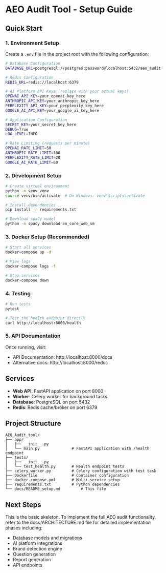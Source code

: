 # AEO Audit Tool - Setup Guide

## Quick Start

### 1. Environment Setup

Create a `.env` file in the project root with the following configuration:

```bash
# Database Configuration
DATABASE_URL=postgresql://postgres:password@localhost:5432/aeo_audit

# Redis Configuration
REDIS_URL=redis://localhost:6379

# AI Platform API Keys (replace with your actual keys)
OPENAI_API_KEY=your_openai_key_here
ANTHROPIC_API_KEY=your_anthropic_key_here
PERPLEXITY_API_KEY=your_perplexity_key_here
GOOGLE_AI_API_KEY=your_google_ai_key_here

# Application Configuration
SECRET_KEY=your_secret_key_here
DEBUG=True
LOG_LEVEL=INFO

# Rate Limiting (requests per minute)
OPENAI_RATE_LIMIT=50
ANTHROPIC_RATE_LIMIT=100
PERPLEXITY_RATE_LIMIT=20
GOOGLE_AI_RATE_LIMIT=60
```

### 2. Development Setup

```bash
# Create virtual environment
python -m venv venv
source venv/bin/activate  # On Windows: venv\Scripts\activate

# Install dependencies
pip install -r requirements.txt

# Download spaCy model
python -m spacy download en_core_web_sm
```

### 3. Docker Setup (Recommended)

```bash
# Start all services
docker-compose up -d

# View logs
docker-compose logs -f

# Stop services
docker-compose down
```

### 4. Testing

```bash
# Run tests
pytest

# Test the health endpoint directly
curl http://localhost:8000/health
```

### 5. API Documentation

Once running, visit:
- API Documentation: http://localhost:8000/docs
- Alternative docs: http://localhost:8000/redoc

## Services

- **Web API**: FastAPI application on port 8000
- **Worker**: Celery worker for background tasks
- **Database**: PostgreSQL on port 5432
- **Redis**: Redis cache/broker on port 6379

## Project Structure

```
AEO_Audit_tool/
├── app/
│   ├── __init__.py
│   └── main.py              # FastAPI application with /health endpoint
├── tests/
│   ├── __init__.py
│   └── test_health.py       # Health endpoint tests
├── celery_worker.py         # Celery configuration with test task
├── Dockerfile               # Container configuration
├── docker-compose.yml       # Multi-service setup
├── requirements.txt         # Python dependencies
└── docs/README_setup.md         # This file
```

## Next Steps

This is the basic skeleton. To implement the full AEO audit functionality, refer to the docs/ARCHITECTURE.md file for detailed implementation phases including:

- Database models and migrations
- AI platform integrations
- Brand detection engine
- Question generation
- Report generation
- API endpoints

